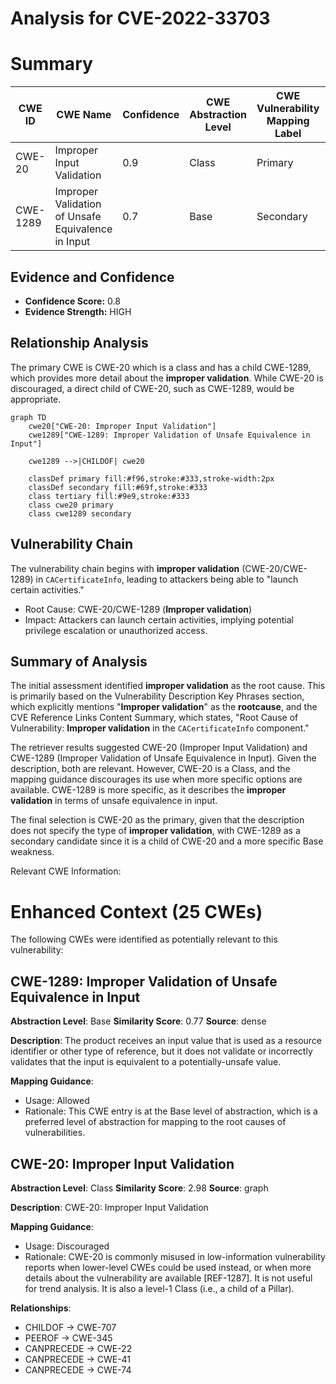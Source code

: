 # Analysis for CVE-2022-33703

# Summary
| CWE ID | CWE Name | Confidence | CWE Abstraction Level | CWE Vulnerability Mapping Label | CWE-Vulnerability Mapping Notes |
|---|---|---|---|---|---|
| CWE-20 | Improper Input Validation | 0.9 | Class | Primary | Discouraged |
| CWE-1289 | Improper Validation of Unsafe Equivalence in Input | 0.7 | Base | Secondary | Allowed |

## Evidence and Confidence

*   **Confidence Score:** 0.8
*   **Evidence Strength:** HIGH

## Relationship Analysis
The primary CWE is CWE-20 which is a class and has a child CWE-1289, which provides more detail about the **improper validation**. While CWE-20 is discouraged, a direct child of CWE-20, such as CWE-1289, would be appropriate.

```mermaid
graph TD
    cwe20["CWE-20: Improper Input Validation"]
    cwe1289["CWE-1289: Improper Validation of Unsafe Equivalence in Input"]
    
    cwe1289 -->|CHILDOF| cwe20
    
    classDef primary fill:#f96,stroke:#333,stroke-width:2px
    classDef secondary fill:#69f,stroke:#333
    class tertiary fill:#9e9,stroke:#333
    class cwe20 primary
    class cwe1289 secondary
```

## Vulnerability Chain
The vulnerability chain begins with **improper validation** (CWE-20/CWE-1289) in `CACertificateInfo`, leading to attackers being able to "launch certain activities."
- Root Cause: CWE-20/CWE-1289 (**Improper validation**)
- Impact: Attackers can launch certain activities, implying potential privilege escalation or unauthorized access.

## Summary of Analysis
The initial assessment identified **improper validation** as the root cause. This is primarily based on the Vulnerability Description Key Phrases section, which explicitly mentions "**Improper validation**" as the **rootcause**, and the CVE Reference Links Content Summary, which states, "Root Cause of Vulnerability: **Improper validation** in the `CACertificateInfo` component."

The retriever results suggested CWE-20 (Improper Input Validation) and CWE-1289 (Improper Validation of Unsafe Equivalence in Input). Given the description, both are relevant. However, CWE-20 is a Class, and the mapping guidance discourages its use when more specific options are available. CWE-1289 is more specific, as it describes the **improper validation** in terms of unsafe equivalence in input.

The final selection is CWE-20 as the primary, given that the description does not specify the type of **improper validation**, with CWE-1289 as a secondary candidate since it is a child of CWE-20 and a more specific Base weakness.

Relevant CWE Information:

# Enhanced Context (25 CWEs)
The following CWEs were identified as potentially relevant to this vulnerability:

## CWE-1289: Improper Validation of Unsafe Equivalence in Input
**Abstraction Level**: Base
**Similarity Score**: 0.77
**Source**: dense

**Description**:
The product receives an input value that is used as a resource identifier or other type of reference, but it does not validate or incorrectly validates that the input is equivalent to a potentially-unsafe value.

**Mapping Guidance**:
- Usage: Allowed
- Rationale: This CWE entry is at the Base level of abstraction, which is a preferred level of abstraction for mapping to the root causes of vulnerabilities.

## CWE-20: Improper Input Validation
**Abstraction Level**: Class
**Similarity Score**: 2.98
**Source**: graph

**Description**:
CWE-20: Improper Input Validation

**Mapping Guidance**:
- Usage: Discouraged
- Rationale: CWE-20 is commonly misused in low-information vulnerability reports when lower-level CWEs could be used instead, or when more details about the vulnerability are available [REF-1287]. It is not useful for trend analysis. It is also a level-1 Class (i.e., a child of a Pillar).

**Relationships**:
- CHILDOF -> CWE-707
- PEEROF -> CWE-345
- CANPRECEDE -> CWE-22
- CANPRECEDE -> CWE-41
- CANPRECEDE -> CWE-74